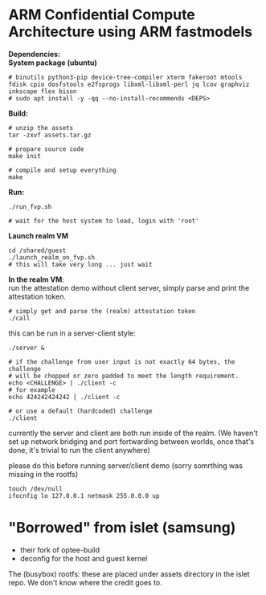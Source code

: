 # ARM Confidential Compute Architecture using ARM fastmodels


**Dependencies:**  
**System package (ubuntu)**  
```
# binutils python3-pip device-tree-compiler xterm fakeroot mtools fdisk cpio dosfstools e2fsprogs libxml-libxml-perl jq lcov graphviz inkscape flex bison
# sudo apt install -y -qq --no-install-recommends <DEPS>
```


**Build:**  
```
# unzip the assets
tar -zxvf assets.tar.gz

# prepare source code
make init

# compile and setup everything
make 
```

**Run:**  
```
./run_fvp.sh

# wait for the host system to load, login with 'root'
```

**Launch realm VM**
```
cd /shared/guest
./launch_realm_on_fvp.sh
# this will take very long ... just wait
```

**In the realm VM**:  
run the attestation demo without client server, simply parse and print the
attestation token.
```
# simply get and parse the (realm) attestation token 
./call
```

this can be run in a server-client style:
```
./server &

# if the challenge from user input is not exactly 64 bytes, the challenge
# will be chopped or zero padded to meet the length requirement.
echo <CHALLENGE> | ./client -c
# for example
echo 424242424242 | ./client -c

# or use a default (hardcoded) challenge
./client
```

currently the server and client are both run inside of the realm. (We haven't
set up network bridging and port fortwarding between worlds, once that's done,
it's trivial to run the client anywhere)

please do this before running server/client demo (sorry somrthing was missing in
the rootfs)
```
touch /dev/null
ifocnfig lo 127.0.0.1 netmask 255.0.0.0 up
``` 


# "Borrowed" from islet (samsung)

- their fork of optee-build
- deconfig for the host and guest kernel

The (busybox) rootfs: these are placed under assets directory in the islet repo.
We don't know where the credit goes to.

